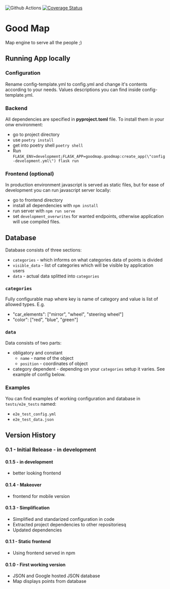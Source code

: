 ![Github Actions](https://github.com/problematy/goodmap/actions/workflows/tests.yml/badge.svg?event=push&branch=main)
[![Coverage Status](https://coveralls.io/repos/github/Problematy/goodmap/badge.png)](https://coveralls.io/github/Problematy/goodmap)

# Good Map

Map engine to serve all the people ;) 

## Running App locally

### Configuration

Rename config-template.yml to config.yml and change it's contents according to your needs.
Values descriptions you can find inside config-template.yml.

### Backend 

All dependencies are specified in __pyproject.toml__ file. To install them in your onw environment:
* go to project directory
* use `poetry install`
* get into poetry shell `poetry shell`
* Run `FLASK_ENV=development;FLASK_APP=goodmap.goodmap:create_app(\"config-development.yml\") flask run`

### Frontend (optional)
In production environment javascript is served as static files, but for ease of development you can run javascript
server locally:
* go to frontend directory
* install all dependencies with `npm install`
* run server with `npm run serve`
* set `development_overwrites` for wanted endpoints, otherwise application will use compiled files.

## Database

Database consists of three sections:

- `categories` - which informs on what categories data of points is divided
- `visible_data` - list of categories which will be visible by application users
- `data` - actual data splitted into `categories`


### `categories`
Fully configurable map where key is name of category and value is list of allowed types. E.g.
* "car_elements": ["mirror", "wheel", "steering wheel"]
* "color": ["red", "blue", "green"]

### `data`
Data consists of two parts:
* obligatory and constant
  * `name` - name of the object
  * `position` - coordinates of object
* category dependent - depending on your `categories` setup it varies. See example of config below.

### Examples
You can find examples of working configuration and database in `tests/e2e_tests` named:
- `e2e_test_config.yml`
- `e2e_test_data.json`

## Version History

### 0.1 - Initial Release - in development
#### 0.1.5 - in development
  * better looking frontend

#### 0.1.4 - Makeover
  * frontend for mobile version

#### 0.1.3 - Simplification
  * Simplified and standarized configuration in code
  * Extracted project dependencies to other repositoriesq
  * Updated dependencies

#### 0.1.1 - Static frontend
  * Using frontend served in npm  

#### 0.1.0 - First working version
 * JSON and Google hosted JSON database
 * Map displays points from database
